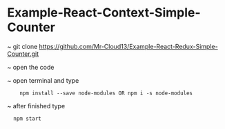 # Example-React-Context-Simple-Counter

~ git clone https://github.com/Mr-Cloud13/Example-React-Redux-Simple-Counter.git

~ open the code

~ open terminal and type

        npm install --save node-modules OR npm i -s node-modules
        
~ after finished type

      npm start

